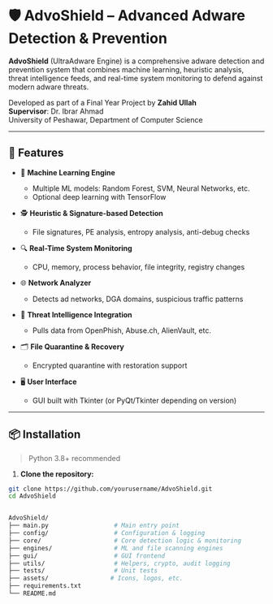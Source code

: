 # 🛡️ AdvoShield – Advanced Adware Detection & Prevention

**AdvoShield** (UltraAdware Engine) is a comprehensive adware detection and prevention system that combines machine learning, heuristic analysis, threat intelligence feeds, and real-time system monitoring to defend against modern adware threats.

Developed as part of a Final Year Project by **Zahid Ullah**  
**Supervisor**: Dr. Ibrar Ahmad  
University of Peshawar, Department of Computer Science

---

## 🚀 Features

- 🧠 **Machine Learning Engine**  
  - Multiple ML models: Random Forest, SVM, Neural Networks, etc.  
  - Optional deep learning with TensorFlow  

- 🕵️ **Heuristic & Signature-based Detection**  
  - File signatures, PE analysis, entropy analysis, anti-debug checks  

- 🔍 **Real-Time System Monitoring**  
  - CPU, memory, process behavior, file integrity, registry changes  

- 🌐 **Network Analyzer**  
  - Detects ad networks, DGA domains, suspicious traffic patterns  

- 🧠 **Threat Intelligence Integration**  
  - Pulls data from OpenPhish, Abuse.ch, AlienVault, etc.  

- 🗂️ **File Quarantine & Recovery**  
  - Encrypted quarantine with restoration support  

- 🖥️ **User Interface**  
  - GUI built with Tkinter (or PyQt/Tkinter depending on version)  

---

## 📦 Installation

> Python 3.8+ recommended

1. **Clone the repository:**

```bash
git clone https://github.com/yourusername/AdvoShield.git
cd AdvoShield


AdvoShield/
├── main.py                  # Main entry point
├── config/                  # Configuration & logging
├── core/                    # Core detection logic & monitoring
├── engines/                 # ML and file scanning engines
├── gui/                     # GUI frontend
├── utils/                   # Helpers, crypto, audit logging
├── tests/                   # Unit tests
├── assets/                 # Icons, logos, etc.
├── requirements.txt
└── README.md
